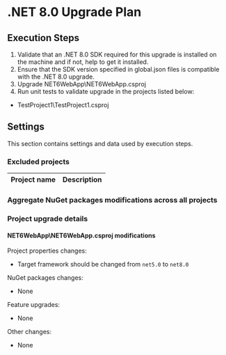 # .NET 8.0 Upgrade Plan

## Execution Steps

1. Validate that an .NET 8.0 SDK required for this upgrade is installed on the machine and if not, help to get it installed.
2. Ensure that the SDK version specified in global.json files is compatible with the .NET 8.0 upgrade.
3. Upgrade NET6WebApp\NET6WebApp.csproj
4. Run unit tests to validate upgrade in the projects listed below:
  - TestProject1\TestProject1.csproj

## Settings

This section contains settings and data used by execution steps.

### Excluded projects

| Project name                                   | Description                 |
|:-----------------------------------------------|:---------------------------:|

### Aggregate NuGet packages modifications across all projects

### Project upgrade details

#### NET6WebApp\NET6WebApp.csproj modifications

Project properties changes:
  - Target framework should be changed from `net5.0` to `net8.0`

NuGet packages changes:
  - None

Feature upgrades:
  - None

Other changes:
  - None
